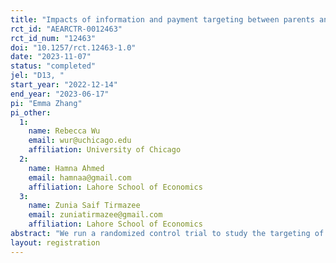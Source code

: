 ```yaml
---
title: "Impacts of information and payment targeting between parents and children on digital skills investments for teenage daughters in Pakistan."
rct_id: "AEARCTR-0012463"
rct_id_num: "12463"
doi: "10.1257/rct.12463-1.0"
date: "2023-11-07"
status: "completed"
jel: "D13, "
start_year: "2022-12-14"
end_year: "2023-06-17"
pi: "Emma Zhang"
pi_other:
  1:
    name: Rebecca Wu
    email: wur@uchicago.edu
    affiliation: University of Chicago
  2:
    name: Hamna Ahmed
    email: hamnaa@gmail.com
    affiliation: Lahore School of Economics
  3:
    name: Zunia Saif Tirmazee
    email: zuniatirmazee@gmail.com
    affiliation: Lahore School of Economics
abstract: "We run a randomized control trial to study the targeting of incentive payments for completion of digital skills programs for teenage girls in Lahore. We fix the total household incentive for completion of the program to 3,000 PKR. We cross randomize incentive contracts that split the amount of stipend handed to parents and daughters, along with full information on the total household stipend to parents. This results in 6 randomization groups. We investigate differences in parental consent, girls drop out, and total household completion by group.  "
layout: registration
---
```


